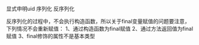 显式申明uid
序列化
反序列化


反序列化的过程中，不会执行构造函数，所以关于final变量赋值的问题要注意，下列情况不会重新赋值：
1、通过构造函数为final赋值
2、通过方法返回值为final赋值
3、final修饰的属性不是基本类型